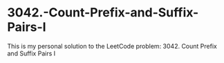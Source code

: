 # 3042.-Count-Prefix-and-Suffix-Pairs-I
This is my personal solution to the LeetCode problem: 3042. Count Prefix and Suffix Pairs I
